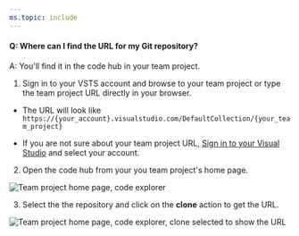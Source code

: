 ```yaml
---
ms.topic: include
---
```


#### Q: Where can I find the URL for my Git repository?

A: You'll find it in the code hub in your team project.

1. Sign in to your VSTS account and browse to your team project or type the team project URL directly in your browser. 

* The URL will look like ```https://{your_account}.visualstudio.com/DefaultCollection/{your_team_project}```

* If you are not sure about your team project URL, [Sign in to your Visual Studio](http://go.microsoft.com/fwlink/?LinkID=309329) and select your account.

2. Open the code hub from your you team project's home page.   

 ![Team project home page, code explorer](_img/code-explorer.png)   

3. Select the the repository and click on the **clone** action to get the URL.   

 ![Team project home page, code explorer, clone selected to show the URL](_img/clone-url.png)


